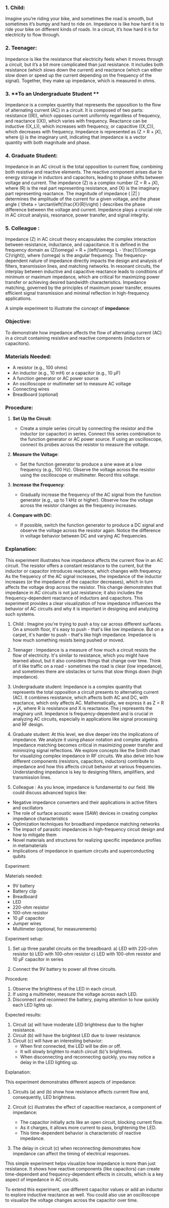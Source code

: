 
### 1. **Child:**
Imagine you’re riding your bike, and sometimes the road is smooth, but sometimes it’s bumpy and hard to ride on. Impedance is like how hard it is to ride your bike on different kinds of roads. In a circuit, it’s how hard it is for electricity to flow through.

### 2. **Teenager:**
Impedance is like the resistance that electricity feels when it moves through a circuit, but it’s a bit more complicated than just resistance. It includes both resistance (which slows down the current) and reactance (which can either slow down or speed up the current depending on the frequency of the signal). Together, they make up impedance, which is measured in ohms.

### 3. **To an Undergraduate Student **
Impedance is a complex quantity that represents the opposition to the flow of alternating current (AC) in a circuit. It is composed of two parts: resistance (\(R\)), which opposes current uniformly regardless of frequency, and reactance (\(X\)), which varies with frequency. Reactance can be inductive (\(X_L\)), which increases with frequency, or capacitive (\(X_C\)), which decreases with frequency. Impedance is represented as \(Z = R + jX\), where \(j\) is the imaginary unit, indicating that impedance is a vector quantity with both magnitude and phase.

### 4. **Graduate Student:**
Impedance in an AC circuit is the total opposition to current flow, combining both resistive and reactive elements. The reactive component arises due to energy storage in inductors and capacitors, leading to phase shifts between voltage and current. The impedance \(Z\) is a complex number \(Z = R + jX\), where \(R\) is the real part representing resistance, and \(X\) is the imaginary part representing reactance. The magnitude of impedance \( |Z| \) determines the amplitude of the current for a given voltage, and the phase angle \( \theta = \arctan\left(\frac{X}{R}\right) \) describes the phase difference between the voltage and current. Impedance plays a crucial role in AC circuit analysis,  resonance, power transfer, and signal integrity.

### 5. **Colleague :**
Impedance \(Z\) in AC circuit theory encapsulates the complex interaction between resistance, inductance, and capacitance. It is defined in the frequency domain as \(Z(\omega) = R + j\left(\omega L - \frac{1}{\omega C}\right)\), where \(\omega\) is the angular frequency. The frequency-dependent nature of impedance directly impacts the design and analysis of filters, transmission lines, and matching networks. In resonant circuits, the interplay between inductive and capacitive reactance leads to conditions of minimum or maximum impedance, which are critical for maximizing power transfer or achieving desired bandwidth characteristics. Impedance matching, governed by the principles of maximum power transfer, ensures efficient signal transmission and minimal reflection in high-frequency applications.

A simple experiment to illustrate the concept of **impedance**:

### Objective:
To demonstrate how impedance affects the flow of alternating current (AC) in a circuit containing resistive and reactive components (inductors or capacitors).

### Materials Needed:
- A resistor (e.g., 100 ohms)
- An inductor (e.g., 10 mH) or a capacitor (e.g., 10 µF)
- A function generator or AC power source
- An oscilloscope or multimeter set to measure AC voltage
- Connecting wires
- Breadboard (optional)

### Procedure:

1. **Set Up the Circuit**:
   - Create a simple series circuit by connecting the resistor and the inductor (or capacitor) in series. Connect this series combination to the function generator or AC power source. If using an oscilloscope, connect its probes across the resistor to measure the voltage.

2. **Measure the Voltage**:
   - Set the function generator to produce a sine wave at a low frequency (e.g., 100 Hz). Observe the voltage across the resistor using the oscilloscope or multimeter. Record this voltage.

3. **Increase the Frequency**:
   - Gradually increase the frequency of the AC signal from the function generator (e.g., up to 1 kHz or higher). Observe how the voltage across the resistor changes as the frequency increases.

4. **Compare with DC**:
   - If possible, switch the function generator to produce a DC signal and observe the voltage across the resistor again. Notice the difference in voltage behavior between DC and varying AC frequencies.

### Explanation:
This experiment illustrates how impedance affects the current flow in an AC circuit. The resistor offers a constant resistance to the current, but the inductor or capacitor introduces reactance, which changes with frequency. As the frequency of the AC signal increases, the impedance of the inductor increases (or the impedance of the capacitor decreases), which in turn affects the voltage drop across the resistor. This change demonstrates that impedance in AC circuits is not just resistance; it also includes the frequency-dependent reactance of inductors and capacitors. This experiment provides a clear visualization of how impedance influences the behavior of AC circuits and why it is important in designing and analyzing such systems.

1. Child :
Imagine you're trying to push a toy car across different surfaces. On a smooth floor, it's easy to push - that's like low impedance. But on a carpet, it's harder to push - that's like high impedance. Impedance is how much something resists being pushed or moved.

2. Teenager :
Impedance is a measure of how much a circuit resists the flow of electricity. It's similar to resistance, which you might have learned about, but it also considers things that change over time. Think of it like traffic on a road - sometimes the road is clear (low impedance), and sometimes there are obstacles or turns that slow things down (high impedance).

3. Undergraduate student:
Impedance is a complex quantity that represents the total opposition a circuit presents to alternating current (AC). It combines resistance, which affects both AC and DC, with reactance, which only affects AC. Mathematically, we express it as Z = R + jX, where R is resistance and X is reactance. The j represents the imaginary unit. Impedance is frequency-dependent and is crucial in analyzing AC circuits, especially in applications like signal processing and RF design.

4. Graduate student:
At this level, we dive deeper into the implications of impedance. We analyze it using phasor notation and complex algebra. Impedance matching becomes critical in maximizing power transfer and minimizing signal reflections. We explore concepts like the Smith chart for visualizing complex impedance in RF circuits. We also delve into how different components (resistors, capacitors, inductors) contribute to impedance and how this affects circuit behavior at various frequencies. Understanding impedance is key to designing filters, amplifiers, and transmission lines.

5. Colleague :
As you know, impedance is fundamental to our field. We could discuss advanced topics like:
- Negative impedance converters and their applications in active filters and oscillators
- The role of surface acoustic wave (SAW) devices in creating complex impedance characteristics
- Optimization techniques for broadband impedance matching networks
- The impact of parasitic impedances in high-frequency circuit design and how to mitigate them
- Novel materials and structures for realizing specific impedance profiles in metamaterials
- Implications of impedance in quantum circuits and superconducting qubits

Experiment:

Materials needed:
- 9V battery
- Battery clip
- Breadboard
- LED
- 220-ohm resistor
- 100-ohm resistor
- 10 µF capacitor
- Jumper wires
- Multimeter (optional, for measurements)

Experiment setup:

1. Set up three parallel circuits on the breadboard:
   a) LED with 220-ohm resistor
   b) LED with 100-ohm resistor
   c) LED with 100-ohm resistor and 10 µF capacitor in series

2. Connect the 9V battery to power all three circuits.

Procedure:

1. Observe the brightness of the LED in each circuit.
2. If using a multimeter, measure the voltage across each LED.
3. Disconnect and reconnect the battery, paying attention to how quickly each LED lights up.

Expected results:

1. Circuit (a) will have moderate LED brightness due to the higher resistance.
2. Circuit (b) will have the brightest LED due to lower resistance.
3. Circuit (c) will have an interesting behavior:
   - When first connected, the LED will be dim or off.
   - It will slowly brighten to match circuit (b)'s brightness.
   - When disconnecting and reconnecting quickly, you may notice a delay in the LED lighting up.

Explanation:

This experiment demonstrates different aspects of impedance:

1. Circuits (a) and (b) show how resistance affects current flow and, consequently, LED brightness.

2. Circuit (c) illustrates the effect of capacitive reactance, a component of impedance:
   - The capacitor initially acts like an open circuit, blocking current flow.
   - As it charges, it allows more current to pass, brightening the LED.
   - This time-dependent behavior is characteristic of reactive impedance.

3. The delay in circuit (c) when reconnecting demonstrates how impedance can affect the timing of electrical responses.

This simple experiment helps visualize how impedance is more than just resistance. It shows how reactive components (like capacitors) can create time-dependent and frequency-dependent effects in circuits, which is a key aspect of impedance in AC circuits.

To extend this experiment, use different capacitor values or add an inductor to explore inductive reactance as well. You could also use an oscilloscope to visualize the voltage changes across the capacitor over time.
